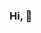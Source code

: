 ### Hi, 👋

<!--
**julyndav/julyndav** is a ✨ _special_ ✨ repository because its `README.md` (this file) appears on your GitHub profile.


- 📝 I’m currently working on studying for Tableau Desktop certification
- 🧠 I’m currently expanding my working knowledge of SQL, Machine Learning and Power BI
- 👯 I’m looking to collaborate on ...
- 🤔 I’m looking for help with ...
- 💬 Ask me about ...
- 📫 How to reach me: ...
- 😄 Pronouns: ...
- ⚡ Fun fact: I make the best roasted broccoli 🥦 on earth
-->
